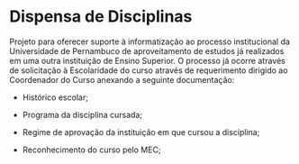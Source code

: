 # Dispensa de Disciplinas

Projeto para oferecer suporte à informatização ao processo institucional da Universidade de Pernambuco de aproveitamento de estudos já realizados em uma outra instituição de Ensino Superior. O processo já ocorre através de solicitação à Escolaridade do curso através de requerimento dirigido ao Coordenador do Curso anexando a seguinte documentação:

- Histórico escolar;

- Programa da disciplina cursada;

- Regime de aprovação da instituição em que cursou a disciplina;

- Reconhecimento do curso pelo MEC;
